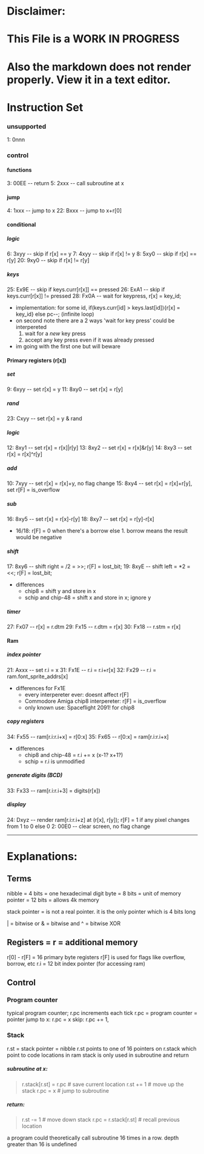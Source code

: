 # Disclaimer:
# This File is a WORK IN PROGRESS
# Also the markdown does not render properly. View it in a text editor.

# Instruction Set

### unsupported
 1: 0nnn
### control
#### functions
 3: 00EE -- return
 5: 2xxx -- call subroutine at x

#### jump
 4: 1xxx -- jump to x
22: Bxxx -- jump to x+r[0]

#### conditional
##### logic
 6: 3xyy -- skip if r[x] == y
 7: 4xyy -- skip if r[x] != y
 8: 5xy0 -- skip if r[x] == r[y]
20: 9xy0 -- skip if r[x] != r[y]
##### keys
25: Ex9E -- skip if keys.curr[r[x]] == pressed
26: ExA1 -- skip if keys.curr[r[x]] != pressed
28: Fx0A -- wait for keypress, r[x] = key_id;
 * implementation:
  for some id, if(keys.curr[id] > keys.last[id]){r[x] = key_id} else pc--; (infinite loop)
 * on second note there are a 2 ways 'wait for key press' could be interpereted
    1) wait for a _new_ key press
    2) accept any key press even if it was already pressed
 * im going with the first one but will beware

#### Primary registers (r[x])
##### set
 9: 6xyy -- set r[x] = y
11: 8xy0 -- set r[x] = r[y]

##### rand
23: Cxyy -- set r[x] = y & rand

##### logic
12: 8xy1 -- set r[x] = r[x]|r[y]
13: 8xy2 -- set r[x] = r[x]&r[y]
14: 8xy3 -- set r[x] = r[x]^r[y]

##### add
10: 7xyy -- set r[x] = r[x]+y, no flag change
15: 8xy4 -- set r[x] = r[x]+r[y], set r[F] = is_overflow

##### sub
16: 8xy5 -- set r[x] = r[x]-r[y]
18: 8xy7 -- set r[x] = r[y]-r[x]
 * 16/18: r[F] = 0 when there's a borrow else 1. borrow means the result would be negative

##### shift
17: 8xy6 -- shift right = /2 = >>;  r[F] = lost_bit;
19: 8xyE -- shift left = *2 = <<;  r[F] = lost_bit;
 * differences
    * chip8 = shift y and store in x
    * schip and chip-48 = shift x and store in x; ignore y
##### timer
27: Fx07 -- r[x] = r.dtm
29: Fx15 -- r.dtm = r[x]
30: Fx18 -- r.stm = r[x]


#### Ram
##### index pointer
21: Axxx -- set r.i = x
31: Fx1E -- r.i = r.i+r[x]
32: Fx29 -- r.i = ram.font_sprite_addrs[x]
 * differences for Fx1E  
    * every interpereter ever: doesnt affect r[F]
    * Commodore Amiga chip8 interpereter: r[F] = is_overflow
    * only known use: Spaceflight 2091! for chip8

##### copy registers
34: Fx55 -- ram[r.i:r.i+x] = r[0:x]
35: Fx65 -- r[0:x] = ram[r.i:r.i+x]
 * differences
    * chip8 and chip-48 = r.i += x (x-1? x+1?)
    * schip = r.i is unmodified

##### generate digits (BCD)
33: Fx33 -- ram[r.i:r.i+3] = digits(r[x])

##### display
24: Dxyz -- render ram[r.i:r.i+z] at (r[x], r[y]); r[F] = 1 if any pixel changes from 1 to 0 else 0
 2: 00E0 -- clear screen, no flag change



----------------------------------------------------------------------
# Explanations:
## Terms
nibble = 4 bits = one hexadecimal digit
byte = 8 bits = unit of memory
pointer = 12 bits = allows 4k memory

stack pointer = is not a real pointer. it is the only pointer which is 4 bits long

| = bitwise or
& = bitwise and
^ = bitwise XOR

## Registers = r = additional memory
r[0] - r[F] = 16 primary byte registers
r[F] is used for flags like overflow, borrow, etc
r.i = 12 bit index pointer (for accessing ram)

## Control
### Program counter
typical program counter; r.pc increments each tick
r.pc = program counter = pointer
jump to x: r.pc = x
skip: r.pc += 1,

### Stack
r.st = stack pointer = nibble
r.st points to one of 16 pointers on r.stack which point to code locations in ram
stack is only used in subroutine and return

##### subroutine at x:
>r.stack[r.st] = r.pc # save current location
r.st += 1 # move up the stack
r.pc = x # jump to subroutine

##### return:
>r.st -= 1 # move down stack
r.pc = r.stack[r.st] # recall previous location

a program could theoretically call subroutine 16 times in a row. depth greater than 16 is undefined
